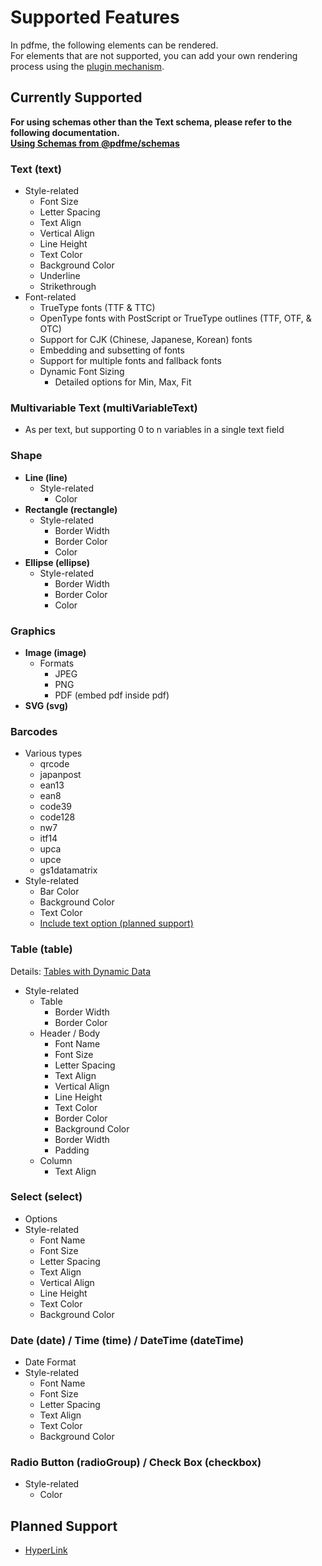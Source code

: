 # Supported Features

In pdfme, the following elements can be rendered.  
For elements that are not supported, you can add your own rendering process using the [plugin mechanism](/docs/custom-schemas).

## Currently Supported

**For using schemas other than the Text schema, please refer to the following documentation.  
[Using Schemas from @pdfme/schemas](/docs/custom-schemas#using-schemas-from-pdfmeschemas)**

### Text (text)

- Style-related
  - Font Size
  - Letter Spacing
  - Text Align
  - Vertical Align
  - Line Height
  - Text Color
  - Background Color
  - Underline
  - Strikethrough
- Font-related
  - TrueType fonts (TTF & TTC)
  - OpenType fonts with PostScript or TrueType outlines (TTF, OTF, & OTC)
  - Support for CJK (Chinese, Japanese, Korean) fonts
  - Embedding and subsetting of fonts
  - Support for multiple fonts and fallback fonts
  - Dynamic Font Sizing
    - Detailed options for Min, Max, Fit

### Multivariable Text (multiVariableText)

- As per text, but supporting 0 to n variables in a single text field

### Shape

- **Line (line)**
  - Style-related
    - Color
- **Rectangle (rectangle)**
  - Style-related
    - Border Width
    - Border Color
    - Color
- **Ellipse (ellipse)**
  - Style-related
    - Border Width
    - Border Color
    - Color

### Graphics

- **Image (image)**
  - Formats
    - JPEG
    - PNG
    - PDF (embed pdf inside pdf)
- **SVG (svg)**

### Barcodes

- Various types
  - qrcode
  - japanpost
  - ean13
  - ean8
  - code39
  - code128
  - nw7
  - itf14
  - upca
  - upce
  - gs1datamatrix
- Style-related
  - Bar Color
  - Background Color
  - Text Color
  - [Include text option (planned support)](https://github.com/pdfme/pdfme/issues/23)

### Table (table)

Details: [Tables with Dynamic Data](/docs/tables)

- Style-related
  - Table
    - Border Width
    - Border Color
  - Header / Body
    - Font Name
    - Font Size
    - Letter Spacing
    - Text Align
    - Vertical Align
    - Line Height
    - Text Color
    - Border Color
    - Background Color
    - Border Width
    - Padding
  - Column
    - Text Align

### Select (select)

- Options
- Style-related
  - Font Name
  - Font Size
  - Letter Spacing
  - Text Align
  - Vertical Align
  - Line Height
  - Text Color
  - Background Color

### Date (date) / Time (time) / DateTime (dateTime)

- Date Format
- Style-related
  - Font Name
  - Font Size
  - Letter Spacing
  - Text Align
  - Text Color
  - Background Color

### Radio Button (radioGroup) / Check Box (checkbox)

- Style-related
  - Color

## Planned Support

- [HyperLink](https://github.com/pdfme/pdfme/issues/319)
